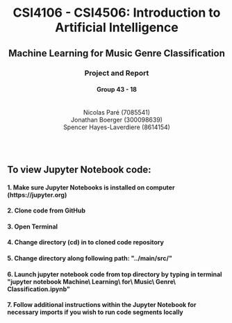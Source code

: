 <h1 align='center'> CSI4106 - CSI4506: Introduction to Artificial Intelligence </h1>
<h2 align='center'> Machine Learning for Music Genre Classification</h2>
<h3 align='center'> Project and Report </h3>
<h4 align='center'> Group 43 - 18 </h4>
<center><br>Nicolas Paré (7085541)<br>Jonathan Boerger (300098639)<br>Spencer Hayes-Laverdiere (8614154)</center>


<br><br>
<h2>To view Jupyter Notebook code:</h2>
<h4>1. Make sure Jupyter Notebooks is installed on computer (https://jupyter.org)</h4>
<h4>2. Clone code from GitHub</h4>
<h4>3. Open Terminal</h4>
<h4>4. Change directory (cd) in to cloned code repository</h4>
<h4>5. Change directory along following path: "../main/src/"</h4>
<h4>6. Launch jupyter notebook code from top directory by typing in terminal "jupyter notebook Machine\ Learning\ for\ Music\ Genre\ Classification.ipynb"</h4>
<h4>7. Follow additional instructions within the Jupyter Notebook for necessary imports if you wish to run code segments locally</h4>
